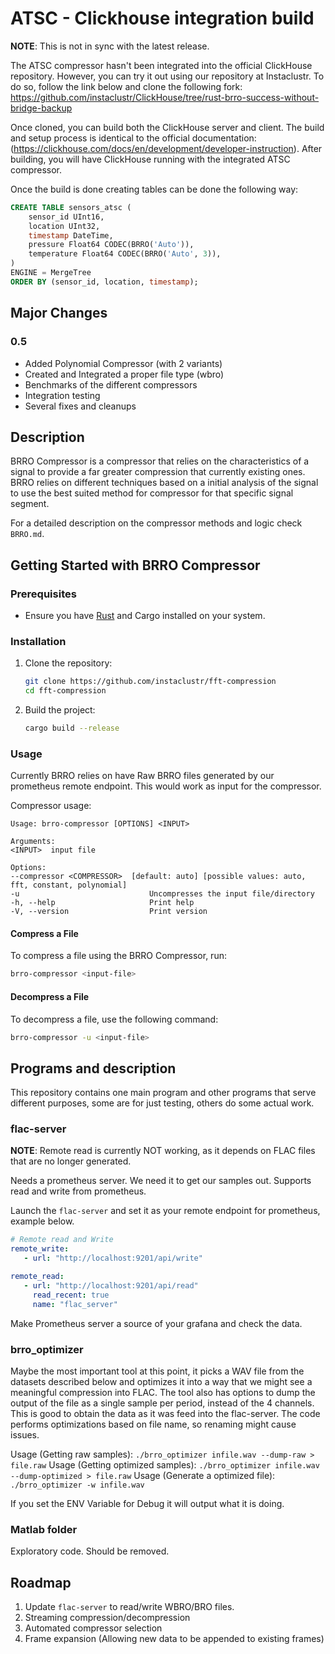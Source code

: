 # ATSC - Clickhouse integration build

**NOTE**: This is not in sync with the latest release.

The ATSC compressor hasn't been integrated into the official ClickHouse repository. However, you can try it out using our repository at Instaclustr. To do so, follow the link below and clone the  following fork: <https://github.com/instaclustr/ClickHouse/tree/rust-brro-success-without-bridge-backup>

Once cloned, you can build both the ClickHouse server and client. The build and setup process is identical to the official documentation: (<https://clickhouse.com/docs/en/development/developer-instruction>). After building, you will have ClickHouse running with the integrated ATSC compressor.

Once the build is done creating tables can be done the following way:

```sql
CREATE TABLE sensors_atsc (  
    sensor_id UInt16,  
    location UInt32,  
    timestamp DateTime,  
    pressure Float64 CODEC(BRRO('Auto')),  
    temperature Float64 CODEC(BRRO('Auto', 3)),  
) 
ENGINE = MergeTree  
ORDER BY (sensor_id, location, timestamp);
```

## Major Changes

### 0.5

- Added Polynomial Compressor (with 2 variants)
- Created and Integrated a proper file type (wbro)
- Benchmarks of the different compressors
- Integration testing
- Several fixes and cleanups

## Description

BRRO Compressor is a compressor that relies on the characteristics of a signal to provide a far greater compression that currently existing ones. BRRO relies on different techniques based on a initial analysis of the signal to use the best suited method for compressor for that specific signal segment.

For a detailed description on the compressor methods and logic check `BRRO.md`.

## Getting Started with BRRO Compressor

### Prerequisites

- Ensure you have [Rust](https://www.rust-lang.org/tools/install) and Cargo installed on your system.

### Installation

1. Clone the repository:
   ```bash
   git clone https://github.com/instaclustr/fft-compression
   cd fft-compression
   ```

2. Build the project:
   ```bash
   cargo build --release
   ```

### Usage

Currently BRRO relies on have Raw BRRO files generated by our prometheus remote endpoint. This would work as input for the compressor.

Compressor usage:

```
Usage: brro-compressor [OPTIONS] <INPUT>

Arguments:
<INPUT>  input file

Options:
--compressor <COMPRESSOR>  [default: auto] [possible values: auto, fft, constant, polynomial]
-u                             Uncompresses the input file/directory
-h, --help                     Print help
-V, --version                  Print version
```

#### Compress a File

To compress a file using the BRRO Compressor, run:

```bash
brro-compressor <input-file>
```

#### Decompress a File

To decompress a file, use the following command:

```bash
brro-compressor -u <input-file>
```

## Programs and description

This repository contains one main program and other programs that serve different purposes, some are for just testing, others do some actual work.

### flac-server

**NOTE**: Remote read is currently NOT working, as it depends on FLAC files that are no longer generated.

Needs a prometheus server. We need it to get our samples out. Supports read and write from prometheus.

Launch the `flac-server` and set it as your remote endpoint for prometheus, example below.

```YAML
# Remote read and Write
remote_write:
   - url: "http://localhost:9201/api/write"

remote_read:
   - url: "http://localhost:9201/api/read"
     read_recent: true
     name: "flac_server"
```

Make Prometheus server a source of your grafana and check the data.

### brro_optimizer

Maybe the most important tool at this point, it picks a WAV file from the datasets described below and optimizes it into a way that we might see a meaningful compression into FLAC.
The tool also has options to dump the output of the file as a single sample per period, instead of the 4 channels. This is good to obtain the data as it was feed into the flac-server.
The code performs optimizations based on file name, so renaming might cause issues.

Usage (Getting raw samples): `./brro_optimizer infile.wav --dump-raw > file.raw`
Usage (Getting optimized samples): `./brro_optimizer infile.wav --dump-optimized > file.raw`
Usage (Generate a optimized file): `./brro_optimizer -w infile.wav`

If you set the ENV Variable for Debug it will output what it is doing.

### Matlab folder

Exploratory code. Should be removed.

## Roadmap

1. Update `flac-server` to read/write WBRO/BRO files.
2. Streaming compression/decompression
3. Automated compressor selection
4. Frame expansion (Allowing new data to be appended to existing frames)
